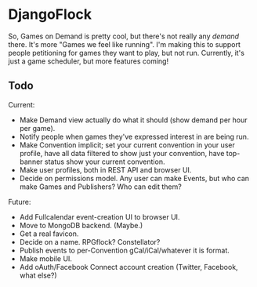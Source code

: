 DjangoFlock
===========

So, Games on Demand is pretty cool, but there's not really any _demand_ there.
It's more "Games we feel like running". I'm making this to support people
petitioning for games they want to play, but not run. Currently, it's just a
game scheduler, but more features coming!

Todo
----

Current:
 - Make Demand view actually do what it should (show demand per hour per game).
 - Notify people when games they've expressed interest in are being run.
 - Make Convention implicit; set your current convention in your user profile,
   have all data filtered to show just your convention, have top-banner status
   show your current convention.
 - Make user profiles, both in REST API and browser UI.
 - Decide on permissions model. Any user can make Events, but who can make
   Games and Publishers? Who can edit them?
 
Future:
 - Add Fullcalendar event-creation UI to browser UI.
 - Move to MongoDB backend. (Maybe.)
 - Get a real favicon.
 - Decide on a name. RPGflock? Constellator?
 - Publish events to per-Convention gCal/iCal/whatever it is format.
 - Make mobile UI.
 - Add oAuth/Facebook Connect account creation (Twitter, Facebook, what else?)
